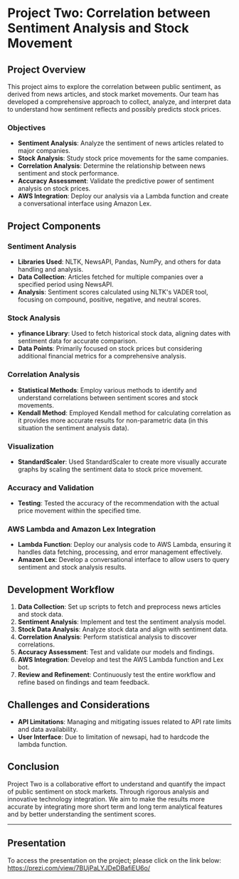 # Project Two: Correlation between Sentiment Analysis and Stock Movement

## Project Overview
This project aims to explore the correlation between public sentiment, as derived from news articles, and stock market movements. Our team has developed a comprehensive approach to collect, analyze, and interpret data to understand how sentiment reflects and possibly predicts stock prices.

### Objectives
- **Sentiment Analysis**: Analyze the sentiment of news articles related to major companies.
- **Stock Analysis**: Study stock price movements for the same companies.
- **Correlation Analysis**: Determine the relationship between news sentiment and stock performance.
- **Accuracy Assessment**: Validate the predictive power of sentiment analysis on stock prices.
- **AWS Integration**: Deploy our analysis via a Lambda function and create a conversational interface using Amazon Lex.

## Project Components

### Sentiment Analysis
- **Libraries Used**: NLTK, NewsAPI, Pandas, NumPy, and others for data handling and analysis.
- **Data Collection**: Articles fetched for multiple companies over a specified period using NewsAPI.
- **Analysis**: Sentiment scores calculated using NLTK's VADER tool, focusing on compound, positive, negative, and neutral scores.

### Stock Analysis
- **yfinance Library**: Used to fetch historical stock data, aligning dates with sentiment data for accurate comparison.
- **Data Points**: Primarily focused on stock prices but considering additional financial metrics for a comprehensive analysis.

### Correlation Analysis
- **Statistical Methods**: Employ various methods to identify and understand correlations between sentiment scores and stock movements.
- **Kendall Method**: Employed Kendall method for calculating correlation as it provides more accurate results for non-parametric data (in this situation the sentiment analysis data).

### Visualization
- **StandardScaler**: Used StandardScaler to create more visually accurate graphs by scaling the sentiment data to stock price movement.

### Accuracy and Validation
- **Testing**: Tested the accuracy of the recommendation with the actual price movement within the specified time.

### AWS Lambda and Amazon Lex Integration
- **Lambda Function**: Deploy our analysis code to AWS Lambda, ensuring it handles data fetching, processing, and error management effectively.
- **Amazon Lex**: Develop a conversational interface to allow users to query sentiment and stock analysis results.

## Development Workflow

1. **Data Collection**: Set up scripts to fetch and preprocess news articles and stock data.
2. **Sentiment Analysis**: Implement and test the sentiment analysis model.
3. **Stock Data Analysis**: Analyze stock data and align with sentiment data.
4. **Correlation Analysis**: Perform statistical analysis to discover correlations.
5. **Accuracy Assessment**: Test and validate our models and findings.
6. **AWS Integration**: Develop and test the AWS Lambda function and Lex bot.
7. **Review and Refinement**: Continuously test the entire workflow and refine based on findings and team feedback.

## Challenges and Considerations

- **API Limitations**: Managing and mitigating issues related to API rate limits and data availability.
- **User Interface**: Due to limitation of newsapi, had to hardcode the lambda function.

## Conclusion

Project Two is a collaborative effort to understand and quantify the impact of public sentiment on stock markets. Through rigorous analysis and innovative technology integration. We aim to make the results more accurate by integrating more short term and long term analytical features and by better understanding the sentiment scores.

--------------------------------------------------
## Presentation
To access the presentation on the project; please click on the link below:
https://prezi.com/view/7BUjPaLYJDeDBafiEU6o/
